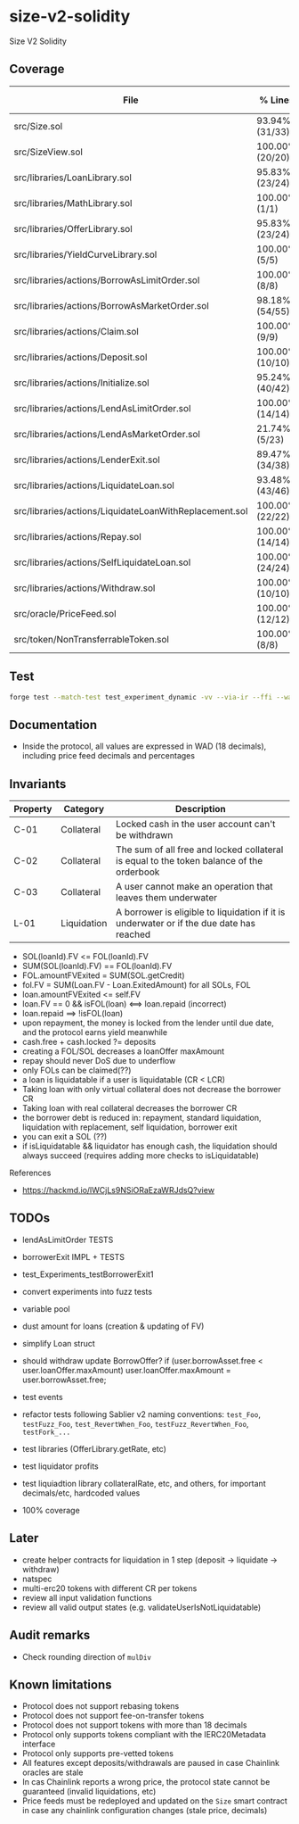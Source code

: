 # size-v2-solidity

Size V2 Solidity

## Coverage

<!-- BEGIN_COVERAGE -->
| File                                                   | % Lines          | % Statements     | % Branches       | % Funcs         |
|--------------------------------------------------------|------------------|------------------|------------------|-----------------|
| src/Size.sol                                           | 93.94% (31/33)   | 93.94% (31/33)   | 100.00% (0/0)    | 100.00% (14/14) |
| src/SizeView.sol                                       | 100.00% (20/20)  | 100.00% (30/30)  | 100.00% (0/0)    | 100.00% (18/18) |
| src/libraries/LoanLibrary.sol                          | 95.83% (23/24)   | 97.30% (36/37)   | 87.50% (7/8)     | 100.00% (10/10) |
| src/libraries/MathLibrary.sol                          | 100.00% (1/1)    | 100.00% (3/3)    | 100.00% (0/0)    | 100.00% (1/1)   |
| src/libraries/OfferLibrary.sol                         | 95.83% (23/24)   | 95.56% (43/45)   | 75.00% (6/8)     | 100.00% (5/5)   |
| src/libraries/YieldCurveLibrary.sol                    | 100.00% (5/5)    | 100.00% (7/7)    | 100.00% (0/0)    | 100.00% (1/1)   |
| src/libraries/actions/BorrowAsLimitOrder.sol           | 100.00% (8/8)    | 100.00% (10/10)  | 100.00% (6/6)    | 100.00% (2/2)   |
| src/libraries/actions/BorrowAsMarketOrder.sol          | 98.18% (54/55)   | 98.55% (68/69)   | 77.27% (17/22)   | 100.00% (4/4)   |
| src/libraries/actions/Claim.sol                        | 100.00% (9/9)    | 100.00% (10/10)  | 75.00% (3/4)     | 100.00% (2/2)   |
| src/libraries/actions/Deposit.sol                      | 100.00% (10/10)  | 100.00% (17/17)  | 100.00% (4/4)    | 100.00% (2/2)   |
| src/libraries/actions/Initialize.sol                   | 95.24% (40/42)   | 80.77% (42/52)   | 96.67% (29/30)   | 100.00% (2/2)   |
| src/libraries/actions/LendAsLimitOrder.sol             | 100.00% (14/14)  | 100.00% (17/17)  | 91.67% (11/12)   | 100.00% (2/2)   |
| src/libraries/actions/LendAsMarketOrder.sol            | 21.74% (5/23)    | 24.00% (6/25)    | 40.00% (4/10)    | 50.00% (1/2)    |
| src/libraries/actions/LenderExit.sol                   | 89.47% (34/38)   | 91.67% (44/48)   | 66.67% (12/18)   | 100.00% (2/2)   |
| src/libraries/actions/LiquidateLoan.sol                | 93.48% (43/46)   | 95.08% (58/61)   | 78.57% (11/14)   | 100.00% (6/6)   |
| src/libraries/actions/LiquidateLoanWithReplacement.sol | 100.00% (22/22)  | 100.00% (26/26)  | 50.00% (2/4)     | 100.00% (2/2)   |
| src/libraries/actions/Repay.sol                        | 100.00% (14/14)  | 100.00% (14/14)  | 75.00% (6/8)     | 100.00% (2/2)   |
| src/libraries/actions/SelfLiquidateLoan.sol            | 100.00% (24/24)  | 100.00% (27/27)  | 70.00% (7/10)    | 100.00% (2/2)   |
| src/libraries/actions/Withdraw.sol                     | 100.00% (10/10)  | 100.00% (17/17)  | 100.00% (4/4)    | 100.00% (2/2)   |
| src/oracle/PriceFeed.sol                               | 100.00% (12/12)  | 100.00% (21/21)  | 100.00% (8/8)    | 100.00% (3/3)   |
| src/token/NonTransferrableToken.sol                    | 100.00% (8/8)    | 100.00% (9/9)    | 100.00% (0/0)    | 100.00% (6/6)   |
<!-- END_COVERAGE -->

## Test

```bash
forge test --match-test test_experiment_dynamic -vv --via-ir --ffi --watch
```

## Documentation

- Inside the protocol, all values are expressed in WAD (18 decimals), including price feed decimals and percentages

## Invariants

| Property | Category    | Description                                                                              |
| -------- | ----------- | ---------------------------------------------------------------------------------------- |
| C-01     | Collateral  | Locked cash in the user account can't be withdrawn                                       |
| C-02     | Collateral  | The sum of all free and locked collateral is equal to the token balance of the orderbook |
| C-03     | Collateral  | A user cannot make an operation that leaves them underwater |
| L-01     | Liquidation | A borrower is eligible to liquidation if it is underwater or if the due date has reached |

- SOL(loanId).FV <= FOL(loanId).FV
- SUM(SOL(loanId).FV) == FOL(loanId).FV
- FOL.amountFVExited = SUM(SOL.getCredit)
- fol.FV = SUM(Loan.FV - Loan.ExitedAmount) for all SOLs, FOL
- loan.amountFVExited <= self.FV
- loan.FV == 0 && isFOL(loan) <==> loan.repaid (incorrect)
- loan.repaid ==> !isFOL(loan)
- upon repayment, the money is locked from the lender until due date, and the protocol earns yield meanwhile
- cash.free + cash.locked ?= deposits
- creating a FOL/SOL decreases a loanOffer maxAmount
- repay should never DoS due to underflow
- only FOLs can be claimed(??)
- a loan is liquidatable if a user is liquidatable (CR < LCR)
- Taking loan with only virtual collateral does not decrease the borrower CR
- Taking loan with real collateral decreases the borrower CR
- the borrower debt is reduced in: repayment, standard liquidation, liquidation with replacement, self liquidation, borrower exit
- you can exit a SOL (??)
- if isLiquidatable && liquidator has enough cash, the liquidation should always succeed (requires adding more checks to isLiquidatable)

References

- <https://hackmd.io/lWCjLs9NSiORaEzaWRJdsQ?view>

## TODOs

- lendAsLimitOrder TESTS
- borrowerExit IMPL + TESTS
- test_Experiments_testBorrowerExit1

- convert experiments into fuzz tests
- variable pool
- dust amount for loans (creation & updating of FV)
- simplify Loan struct
- should withdraw update BorrowOffer? if (user.borrowAsset.free < user.loanOffer.maxAmount) user.loanOffer.maxAmount = user.borrowAsset.free;
- test events
- refactor tests following Sablier v2 naming conventions: `test_Foo`, `testFuzz_Foo`, `test_RevertWhen_Foo`, `testFuzz_RevertWhen_Foo`, `testFork_...`
- test libraries (OfferLibrary.getRate, etc)
- test liquidator profits
- test liquiadtion library collateralRate, etc, and others, for important decimals/etc, hardcoded values
- 100% coverage

## Later

- create helper contracts for liquidation in 1 step (deposit -> liquidate -> withdraw)
- natspec
- multi-erc20 tokens with different CR per tokens
- review all input validation functions
- review all valid output states (e.g. validateUserIsNotLiquidatable)

## Audit remarks

- Check rounding direction of `mulDiv`

## Known limitations

- Protocol does not support rebasing tokens
- Protocol does not support fee-on-transfer tokens
- Protocol does not support tokens with more than 18 decimals
- Protocol only supports tokens compliant with the IERC20Metadata interface
- Protocol only supports pre-vetted tokens
- All features except deposits/withdrawals are paused in case Chainlink oracles are stale
- In cas Chainlink reports a wrong price, the protocol state cannot be guaranteed (invalid liquidations, etc)
- Price feeds must be redeployed and updated on the `Size` smart contract in case any chainlink configuration changes (stale price, decimals)
